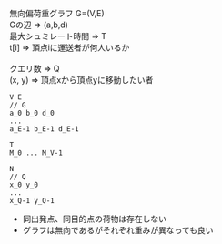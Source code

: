 無向偏荷重グラフ G=(V,E)  
Gの辺 => (a,b,d)  
最大シュミレート時間 => T  
t[i] => 頂点iに運送者が何人いるか<br>  
クエリ数 => Q  
(x, y) => 頂点xから頂点yに移動したい者  
```text
V E
// G
a_0 b_0 d_0
...
a_E-1 b_E-1 d_E-1

T
M_0 ... M_V-1

N
// Q
x_0 y_0
...
x_Q-1 y_Q-1
```

- 同出発点、同目的点の荷物は存在しない
- グラフは無向であるがそれぞれ重みが異なっても良い
